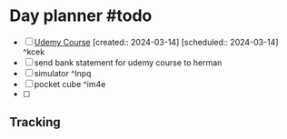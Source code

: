 # Day planner #todo 
- [ ] [Udemy Course](https://www.udemy.com/course/ros2-for-beginners/learn/lecture/21805816#overview)  [created:: 2024-03-14]  [scheduled:: 2024-03-14] ^kcek
- [ ] send bank statement for udemy course to herman
- [ ] simulator ^lnpq
- [ ] pocket cube ^im4e
- [ ] 

## Tracking
